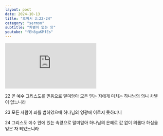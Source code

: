 ```yaml
---
layout: post
date: 2024-10-13
title: "로마서 3:22-24"
category: "sermon"
subtitle: "차별이 없는 의"
youtube: "fEh8gaKMfEs"
---
```


<div class="youtube margin-large">
    <iframe src="https://www.youtube.com/embed/fEh8gaKMfEs" title="YouTube video player" frameborder="0" allow="accelerometer; autoplay; clipboard-write; encrypted-media; gyroscope; picture-in-picture; web-share" allowfullscreen></iframe>
</div>

22 곧 예수 그리스도를 믿음으로 말미암아 모든 믿는 자에게 미치는 하나님의 의니 차별이 없느니라

23 모든 사람이 죄를 범하였으매 하나님의 영광에 이르지 못하더니

24 그리스도 예수 안에 있는 속량으로 말미암아 하나님의 은혜로 값 없이 의롭다 하심을 얻은 자 되었느니라

